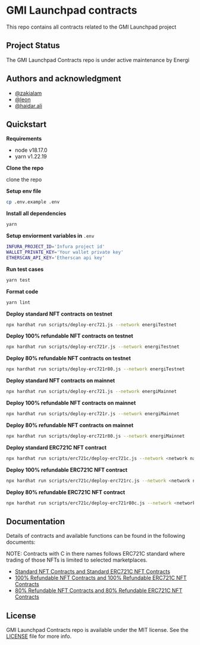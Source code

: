 # GMI Launchpad contracts

This repo contains all contracts related to the GMI Launchpad project

## Project Status

The GMI Launchpad Contracts repo is under active maintenance by Energi

## Authors and acknowledgment

- [@zakialam](https://github.com/zalam003)
- [@leon](https://github.com/LeonDolinar)
- [@haidar.ali](https://github.com/haidaralimasu)

## Quickstart

**Requirements**

- node v18.17.0
- yarn v1.22.19

**Clone the repo**

clone the repo

**Setup env file**

```sh
cp .env.example .env
```

**Install all dependencies**

```sh
yarn
```

**Setup enviorment variables in** `.env`

```sh
INFURA_PROJECT_ID='Infura project id'
WALLET_PRIVATE_KEY='Your wallet private key'
ETHERSCAN_API_KEY='Etherscan api key'
```

**Run test cases**

```sh
yarn test
```

**Format code**

```sh
yarn lint
```

**Deploy standard NFT contracts on testnet**

```sh
npx hardhat run scripts/deploy-erc721.js --network energiTestnet
```

**Deploy 100% refundable NFT contracts on testnet**

```sh
npx hardhat run scripts/deploy-erc721r.js --network energiTestnet
```

**Deploy 80% refundable NFT contracts on testnet**

```sh
npx hardhat run scripts/deploy-erc721r80.js --network energiTestnet
```


**Deploy standard NFT contracts on mainnet**

```sh
npx hardhat run scripts/deploy-erc721.js --network energiMainnet
```

**Deploy 100% refundable NFT contracts on mainnet**

```sh
npx hardhat run scripts/deploy-erc721r.js --network energiMainnet
```

**Deploy 80% refundable NFT contracts on mainnet**

```sh
npx hardhat run scripts/deploy-erc721r80.js --network energiMainnet
```

**Deploy standard ERC721C NFT contract**

```sh
npx hardhat run scripts/erc721c/deploy-erc721c.js --network <network name>
```

**Deploy 100% refundable ERC721C NFT contract**

```sh
npx hardhat run scripts/erc721c/deploy-erc721rc.js --network <network name>
```

**Deploy 80% refundable ERC721C NFT contract**

```sh
npx hardhat run scripts/erc721c/deploy-erc721r80c.js --network <network name>
```

## Documentation

Details of contracts and available functions can be found in the following documents:

NOTE: Contracts with C in there names follows ERC721C standard where trading of those NFTs is limited to selected marketplaces.

- [Standard NFT Contracts and Standard ERC721C NFT Contracts](./docs/Standard.md)
- [100% Refundable NFT Contracts and 100% Refundable ERC721C NFT Contracts](./docs/Refundable100.md)
- [80% Refundable NFT Contracts and 80% Refundable ERC721C NFT Contracts](./docs/Refundable80.md)



## License

GMI Launchpad Contracts repo is available under the MIT license. See the [LICENSE](LICENSE) file for more info.
